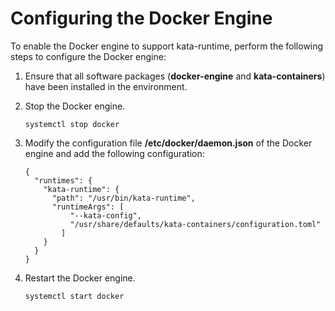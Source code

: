 # Configuring the Docker Engine<a name="EN-US_TOPIC_0184808166"></a>

To enable the Docker engine to support kata-runtime, perform the following steps to configure the Docker engine:

1.  Ensure that all software packages \(**docker-engine**  and  **kata-containers**\) have been installed in the environment.
2.  Stop the Docker engine.

    ```
    systemctl stop docker
    ```

3.  Modify the configuration file  **/etc/docker/daemon.json**  of the Docker engine and add the following configuration:

    ```
    {
      "runtimes": {
        "kata-runtime": {
          "path": "/usr/bin/kata-runtime",
          "runtimeArgs": [
              "--kata-config",
              "/usr/share/defaults/kata-containers/configuration.toml"
            ]
        }
      }
    }
    ```

4.  Restart the Docker engine.

    ```
    systemctl start docker
    ```


